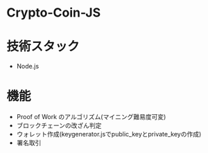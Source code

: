 # Crypto-Coin-JS

# 技術スタック
- Node.js


# 機能
- Proof of Work のアルゴリズム(マイニング難易度可変)
- ブロックチェーンの改ざん判定
- ウォレット作成(keygenerator.jsでpublic_keyとprivate_keyの作成)
- 署名取引
